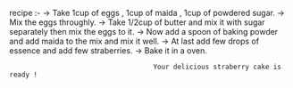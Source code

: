 recipe :-
→ Take 1cup of eggs , 1cup of maida , 1cup of powdered sugar.
→ Mix the eggs throughly.
→ Take 1/2cup of butter and mix it with sugar separately then mix the eggs to it.
→ Now add a spoon of baking powder and add maida to the mix and mix it well.
→ At last add few drops of essence and add few straberries.
→ Bake it in a oven.



                                        Your delicious straberry cake is ready !